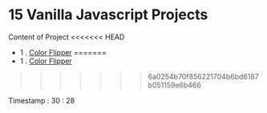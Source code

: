 # 15 Vanilla Javascript Projects

Content of Project
<<<<<<< HEAD
- 1 .  [Color Flipper](/01-color-flipper/ReadMe.md)
=======
- 1 .  [Color Flipper](../01-color-flipper/ReadMe.md)
>>>>>>> 6a0254b70f856221704b6bd6187b051159e6b466



Timestamp : 30 : 28 

